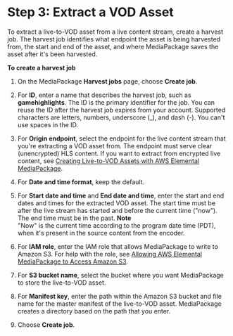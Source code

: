 # Step 3: Extract a VOD Asset<a name="gs-create-hj-ltov"></a>

To extract a live\-to\-VOD asset from a live content stream, create a harvest job\. The harvest job identifies what endpoint the asset is being harvested from, the start and end of the asset, and where MediaPackage saves the asset after it's been harvested\. 

**To create a harvest job**

1. On the MediaPackage **Harvest jobs** page, choose **Create job**\.

1. For **ID**, enter a name that describes the harvest job, such as **gamehighlights**\. The ID is the primary identifier for the job\. You can reuse the ID after the harvest job expires from your account\. Supported characters are letters, numbers, underscore \(\_\), and dash \(\-\)\. You can't use spaces in the ID\.

1. For **Origin endpoint**, select the endpoint for the live content stream that you're extracting a VOD asset from\. The endpoint must serve clear \(unencrypted\) HLS content\. If you want to extract from encrypted live content, see [Creating Live\-to\-VOD Assets with AWS Elemental MediaPackage](ltov.md)\.

1. For **Date and time format**, keep the default\.

1. For **Start date and time** and **End date and time**, enter the start and end dates and times for the extracted VOD asset\. The start time must be after the live stream has started and before the current time \("now"\)\. The end time must be in the past\.
**Note**  
"Now" is the current time according to the program date time \(PDT\), when it's present in the source content from the encoder\.

1. For **IAM role**, enter the IAM role that allows MediaPackage to write to Amazon S3\. For help with the role, see [Allowing AWS Elemental MediaPackage to Access Amazon S3](setting-up-create-trust-rel.md)\.

1. For **S3 bucket name**, select the bucket where you want MediaPackage to store the live\-to\-VOD asset\.

1. For **Manifest key**, enter the path within the Amazon S3 bucket and file name for the master manifest of the live\-to\-VOD asset\. MediaPackage creates a directory based on the path that you enter\.

1. Choose **Create job**\.